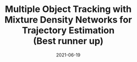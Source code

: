 ---
title: "Multiple Object Tracking with Mixture Density Networks for Trajectory Estimation<br>(Best runner up)"
collection: publications
permalink: /publication/2021-CVPRW-TRAJE
excerpt: 
date: 2021-06-19
authors: "A. Girbau, X. Giro-i-Nieto, I. Rius, F. Marques"
venue: 'Computer Vision and Pattern Recognition Workshop (CVPRW RSVU)'
uri:
bibtex: /files/2021-CVPRW-TRAJE_bib.txt
pdf: https://arxiv.org/pdf/2106.10950.pdf
teaser: /images/teaser_traje.jpg
---